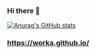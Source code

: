 ### Hi there 👋

[![Anurag's GitHub stats](https://github-readme-stats.vercel.app/api?username=worka&hide=commits,contribs)](https://github.com/worka)

### https://worka.github.io/
